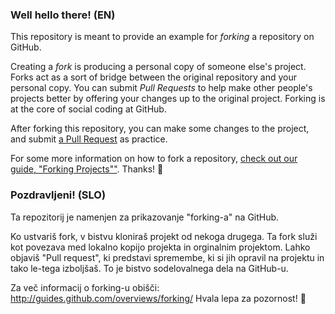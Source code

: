 ### Well hello there! (EN)

This repository is meant to provide an example for *forking* a repository on GitHub.

Creating a *fork* is producing a personal copy of someone else's project. Forks act as a sort of bridge between the original repository and your personal copy. You can submit *Pull Requests* to help make other people's projects better by offering your changes up to the original project. Forking is at the core of social coding at GitHub.

After forking this repository, you can make some changes to the project, and submit [a Pull Request](https://github.com/octocat/Spoon-Knife/pulls) as practice.

For some more information on how to fork a repository, [check out our guide, "Forking Projects""](http://guides.github.com/overviews/forking/). Thanks! :sparkling_heart:

### Pozdravljeni! (SLO)

Ta repozitorij je namenjen za prikazovanje "forking-a" na GitHub.

Ko ustvariš fork, v bistvu kloniraš projekt od nekoga drugega. Ta fork služi kot povezava med lokalno kopijo projekta in orginalnim projektom. Lahko objaviš "Pull request", ki predstavi spremembe, ki si jih opravil na projektu in tako le-tega izboljšaš. To je bistvo sodelovalnega dela na GitHub-u.


Za več informacij o forking-u obišči: http://guides.github.com/overviews/forking/ Hvala lepa za pozornost! :sparkling_heart: